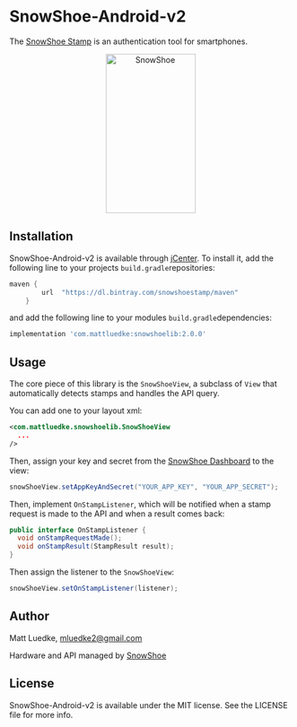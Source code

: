 SnowShoe-Android-v2
===================

The [SnowShoe Stamp](http://www.snowshoestamp.com) is an authentication tool for smartphones.

<p align="center" >
  <img src="https://beta.snowshoestamp.com/static/api/img/stamp.gif" alt="SnowShoe" title="SnowShoe" width="160" height="284">
</p>

## Installation

SnowShoe-Android-v2 is available through [jCenter](https://bintray.com/bintray/jcenter). To install
it, add the following line to your projects `build.gradle`repositories:

```groovy
maven {
        url  "https://dl.bintray.com/snowshoestamp/maven" 
    }
```
and add the following line to your modules `build.gradle`dependencies:
```groovy
implementation 'com.mattluedke:snowshoelib:2.0.0'
```

## Usage

The core piece of this library is the `SnowShoeView`, a subclass of `View` that automatically detects stamps and handles the API query.

You can add one to your layout xml:

```xml
<com.mattluedke.snowshoelib.SnowShoeView
  ...
/>
```

Then, assign your key and secret from the [SnowShoe Dashboard](https://beta.snowshoestamp.com/applications/application/list/) to the view:

```java
snowShoeView.setAppKeyAndSecret("YOUR_APP_KEY", "YOUR_APP_SECRET");
```

Then, implement `OnStampListener`, which will be notified when a stamp request is made to the API and when a result comes back:

```java
public interface OnStampListener {
  void onStampRequestMade();
  void onStampResult(StampResult result);
}
```

Then assign the listener to the `SnowShoeView`:

```java
snowShoeView.setOnStampListener(listener);
```

## Author

Matt Luedke, mluedke2@gmail.com

Hardware and API managed by [SnowShoe](http://snowshoestamp.com/)

## License

SnowShoe-Android-v2 is available under the MIT license. See the LICENSE file for more info.
